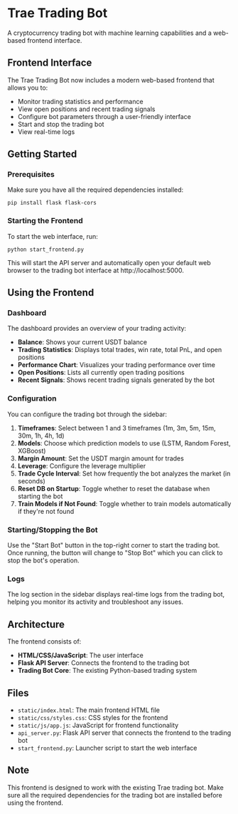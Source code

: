# Trae Trading Bot

A cryptocurrency trading bot with machine learning capabilities and a web-based frontend interface.

## Frontend Interface

The Trae Trading Bot now includes a modern web-based frontend that allows you to:

- Monitor trading statistics and performance
- View open positions and recent trading signals
- Configure bot parameters through a user-friendly interface
- Start and stop the trading bot
- View real-time logs

## Getting Started

### Prerequisites

Make sure you have all the required dependencies installed:

```
pip install flask flask-cors
```

### Starting the Frontend

To start the web interface, run:

```
python start_frontend.py
```

This will start the API server and automatically open your default web browser to the trading bot interface at http://localhost:5000.

## Using the Frontend

### Dashboard

The dashboard provides an overview of your trading activity:

- **Balance**: Shows your current USDT balance
- **Trading Statistics**: Displays total trades, win rate, total PnL, and open positions
- **Performance Chart**: Visualizes your trading performance over time
- **Open Positions**: Lists all currently open trading positions
- **Recent Signals**: Shows recent trading signals generated by the bot

### Configuration

You can configure the trading bot through the sidebar:

1. **Timeframes**: Select between 1 and 3 timeframes (1m, 3m, 5m, 15m, 30m, 1h, 4h, 1d)
2. **Models**: Choose which prediction models to use (LSTM, Random Forest, XGBoost)
3. **Margin Amount**: Set the USDT margin amount for trades
4. **Leverage**: Configure the leverage multiplier
5. **Trade Cycle Interval**: Set how frequently the bot analyzes the market (in seconds)
6. **Reset DB on Startup**: Toggle whether to reset the database when starting the bot
7. **Train Models if Not Found**: Toggle whether to train models automatically if they're not found

### Starting/Stopping the Bot

Use the "Start Bot" button in the top-right corner to start the trading bot. Once running, the button will change to "Stop Bot" which you can click to stop the bot's operation.

### Logs

The log section in the sidebar displays real-time logs from the trading bot, helping you monitor its activity and troubleshoot any issues.

## Architecture

The frontend consists of:

- **HTML/CSS/JavaScript**: The user interface
- **Flask API Server**: Connects the frontend to the trading bot
- **Trading Bot Core**: The existing Python-based trading system

## Files

- `static/index.html`: The main frontend HTML file
- `static/css/styles.css`: CSS styles for the frontend
- `static/js/app.js`: JavaScript for frontend functionality
- `api_server.py`: Flask API server that connects the frontend to the trading bot
- `start_frontend.py`: Launcher script to start the web interface

## Note

This frontend is designed to work with the existing Trae trading bot. Make sure all the required dependencies for the trading bot are installed before using the frontend.